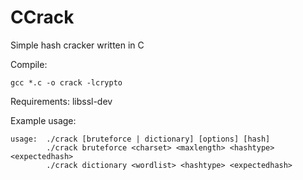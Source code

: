 # CCrack
Simple hash cracker written in C

Compile:
```
gcc *.c -o crack -lcrypto
```
 
Requirements: libssl-dev

Example usage:
```
usage:  ./crack [bruteforce | dictionary] [options] [hash]
        ./crack bruteforce <charset> <maxlength> <hashtype> <expectedhash>
        ./crack dictionary <wordlist> <hashtype> <expectedhash>
```
